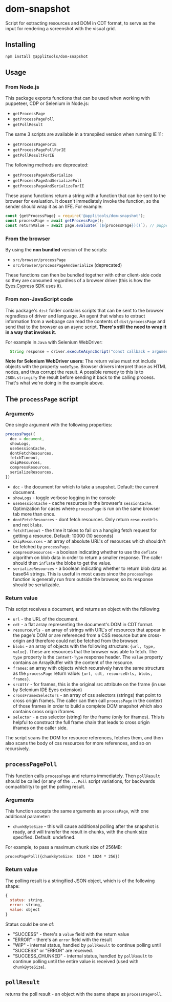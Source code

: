 # dom-snapshot

Script for extracting resources and DOM in CDT format, to serve as the input for rendering a screenshot with the visual grid.

## Installing

```sh
npm install @applitools/dom-snapshot
```

## Usage

### From Node.js

This package exports functions that can be used when working with puppeteer, CDP or Selenium in Node.js:

- `getProcessPage`
- `getProcessPagePoll`
- `getPollResult`

The same 3 scripts are available in a transpiled version when running IE 11:
- `getProcessPageForIE`
- `getProcessPagePollForIE`
- `getPollResultForIE`

The following methods are deprecated:
- `getProcessPageAndSerialize`
- `getProcessPageAndSerializePoll`
- `getProcessPageAndSerializeForIE`

These async functions return a string with a function that can be sent to the browser for evaluation. It doesn't immediately invoke the function, so the sender should wrap it as an IIFE. For example:

```js
const {getProcessPage} = require('@applitools/dom-snapshot');
const processPage = await getProcessPage();
const returnValue = await page.evaluate(`(${processPage})()`); // puppeteer
```

### From the browser

By using the **non bundled** version of the scripts:

- `src/browser/processPage`
- `src/browser/processPageAndSerialize` (deprecated)

These functions can then be bundled together with other client-side code so they are consumed regardless of a browser driver (this is how the Eyes.Cypress SDK uses it).

### From non-JavaScript code

This package's `dist` folder contains scripts that can be sent to the browser regradless of driver and language. An agent that wishes to extract information from a webpage can read the contents of `dist/processPage` and send that to the browser as an async script. **There's still the need to wrap it in a way that invokes it**.

For example in `Java` with Selenium WebDriver:

```java
  String response = driver.executeAsyncScript("const callback = arguments[arguments.length - 1];(" + processPage + ")().then(JSON.stringify).then(callback, function(err) {callback(err.stack || err.toString())})";
```

**Note for Selenium WebDriver users:** The return value must not include objects with the property `nodeType`. Browser drivers interpret those as HTML nodes, and thus corrupt the result. A possible remedy to this is to `JSON.stringify` the result before sending it back to the calling process. That's what we're doing in the example above.

## The `processPage` script

### Arguments

One single argument with the following properties:

```js
processPage({
  doc = document,
  showLogs,
  useSessionCache,
  dontFetchResources,
  fetchTimeout,
  skipResources,
  compressResources,
  serializeResources,
})
```

- `doc` - the document for which to take a snapshot. Default: the current document.
- `showLogs` - toggle verbose logging in the console
- `useSessionCache` - cache resources in the browser's `sessionCache`. Optimization for cases where `processPage` is run on the same browser tab more than once.
- `dontFetchResources` - dont fetch resources. Only return `resourceUrls` and not `blobs`.
- `fetchTimeout` - the time it takes to fail on a hanging fetch request for getting a resource. Default: 10000 (10 seconds)
- `skipResources` - an array of absolute URL's of resources which shouldn't be fetched by `processPage`.
- `compressResources` - a boolean indicating whether to use the `deflate` algorithm on blob data in order to return a smaller response. The caller should then `inflate` the blobs to get the value.
- `serializeResources` - a boolean indicating whether to return blob data as base64 strings. This is useful in most cases since the `processPage` function is generally run from outside the browser, so its response should be serializable.

### Return value

This script receives a document, and returns an object with the following:

- `url` - the URL of the document.
- `cdt` - a flat array representing the document's DOM in CDT format.
- `resourceUrls` - an array of strings with URL's of resources that appear in the page's DOM or are referenced from a CSS resource but are cross-origin and therefore could not be fetched from the browser.
- `blobs` - an array of objects with the following structure: `{url, type, value}`. These are resources that the browser was able to fetch. The `type` property is the `Content-Type` response header. The `value` property contains an ArrayBuffer with the content of the resource.
- `frames`: an array with objects which recursively have the same structure as the `processPage` return value: `{url, cdt, resourceUrls, blobs, frames}`.
- `srcAttr` - for frames, this is the original src attribute on the frame (in use by Selenium IDE Eyes extension)
- `crossFramesSelectors` - an array of css selectors (strings) that point to cross origin frames. The caller can then call `processPage` in the context of those frames in order to build a complete DOM snapshot which also contains cross origin iframes.
- `selector` - a css selector (string) for the frame (only for iframes). This is helpful to construct the full frame chain that leads to cross origin iframes on the caller side.

The script scans the DOM for resource references, fetches them, and then also scans the body of css resources for more references, and so on recursively.

## `processPagePoll`

This function calls `processPage` and returns immediately. Then `pollResult` should be called (or any of the `...Poll` script variations, for backwards compatibility) to get the polling result.

### Arguments

This function accepts the same arguments as `processPage`, with one additional parameter:

- `chunkByteSize` - this will cause additional polling after the snapshot is ready, and will transfer the result in chunks, with the chunk size specified. Default: undefined.

For example, to pass a maximum chunk size of 256MB:

```
procesPagePoll({chunkByteSize: 1024 * 1024 * 256})
```

### Return value

The polling result is a stringified JSON object, which is of the following shape:

```js
{
  status: string,
  error: string,
  value: object
}
```

Status could be one of:

- "SUCCESS" - there's a `value` field with the return value
- "ERROR" - there's an `error` field with the result
- "WIP" - internal status, handled by `pollResult` to continue polling until "SUCCESS" or "ERROR" are received.
- "SUCCESS_CHUNKED" - internal status, handled by `pollResult` to continue polling until the entire value is received (used with `chunkByteSize`).

## `pollResult`

returns the poll result - an object with the same shape as `processPagePoll`.